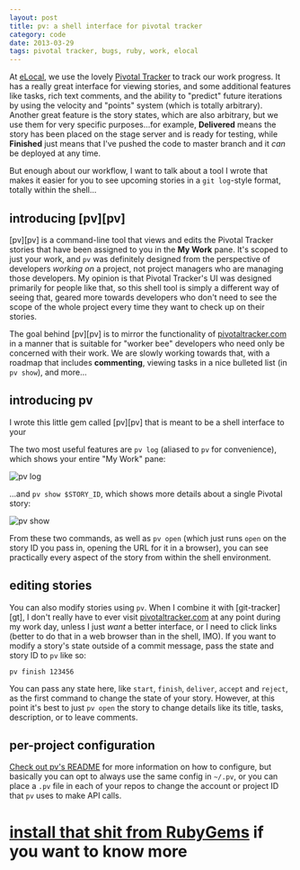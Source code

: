 ```yaml
---
layout: post
title: pv: a shell interface for pivotal tracker
category: code
date: 2013-03-29
tags: pivotal tracker, bugs, ruby, work, elocal
---
```


At [eLocal][el], we use the lovely [Pivotal Tracker][pt] to track our
work progress. It has a really great interface for viewing stories, and
some additional features like tasks, rich text comments, and the ability
to "predict" future iterations by using the velocity and "points" system
(which is totally arbitrary). Another great feature is the story states,
which are also arbitrary, but we use them for very specific
purposes...for example, **Delivered** means the story has been placed on
the stage server and is ready for testing, while **Finished** just means
that I've pushed the code to master branch and it *can* be deployed at
any time.

But enough about our workflow, I want to talk about a tool I wrote that
makes it easier for you to see upcoming stories in a `git log`-style
format, totally within the shell...

## introducing [pv][pv]

[pv][pv] is a command-line tool that views and edits the Pivotal Tracker
stories that have been assigned to you in the **My Work** pane. It's
scoped to just your work, and `pv` was definitely designed from the
perspective of developers *working on* a project, not project managers
who are managing those developers. My opinion is that Pivotal Tracker's
UI was designed primarily for people like that, so this shell tool is
simply a different way of seeing that, geared more towards developers
who don't need to see the scope of the whole project every time they
want to check up on their stories.

The goal behind [pv][pv] is to mirror the functionality of
[pivotaltracker.com][pt] in a manner that is suitable for "worker bee"
developers who need only be concerned with their work. We are slowly
working towards that, with a roadmap that includes **commenting**,
viewing tasks in a nice bulleted list (in `pv show`), and more...

## introducing pv

I wrote this little gem called [pv][pv] that is meant to be a shell
interface to your 

The two most useful features are `pv log` (aliased to `pv` for
convenience), which shows your entire "My Work" pane:

![pv log][pvl]

...and `pv show $STORY_ID`, which shows more details about a single
Pivotal story:

![pv show][pvs]

From these two commands, as well as `pv open` (which just runs `open` on
the story ID you pass in, opening the URL for it in a browser), you can
see practically every aspect of the story from within the shell
environment.

## editing stories

You can also modify stories using `pv`. When I combine it with
[git-tracker][gt], I don't really have to ever visit
[pivotaltracker.com][pt] at any point during my work day, unless I just
*want* a better interface, or I need to click links (better to do that
in a web browser than in the shell, IMO). If you want to modify a
story's state outside of a commit message, pass the state and story ID
to `pv` like so:

    pv finish 123456

You can pass any state here, like `start`, `finish`, `deliver`, `accept`
and `reject`, as the first command to change the state of your story.
However, at this point it's best to just `pv open` the story to change
details like its title, tasks, description, or to leave comments.

## per-project configuration

[Check out pv's README][pvr] for more information on how to configure,
but basically you can opt to always use the same config in `~/.pv`, or
you can place a `.pv` file in each of your repos to change the account
or project ID that `pv` uses to make API calls.

# [install that shit from RubyGems][inst] if you want to know more

[el]: http://elocal.com
[pt]: http://pivotaltracker.com
[pvl]: http://i.imgur.com/PtJaGV2.png
[pvs]: http://i.imgur.com/5VVADzZ.png
[pvr]: https://github.com/tubbo/pv/blob/master/README.md
[inst]: https://github.com/tubbo/pv/blob/master/README.md#installation

